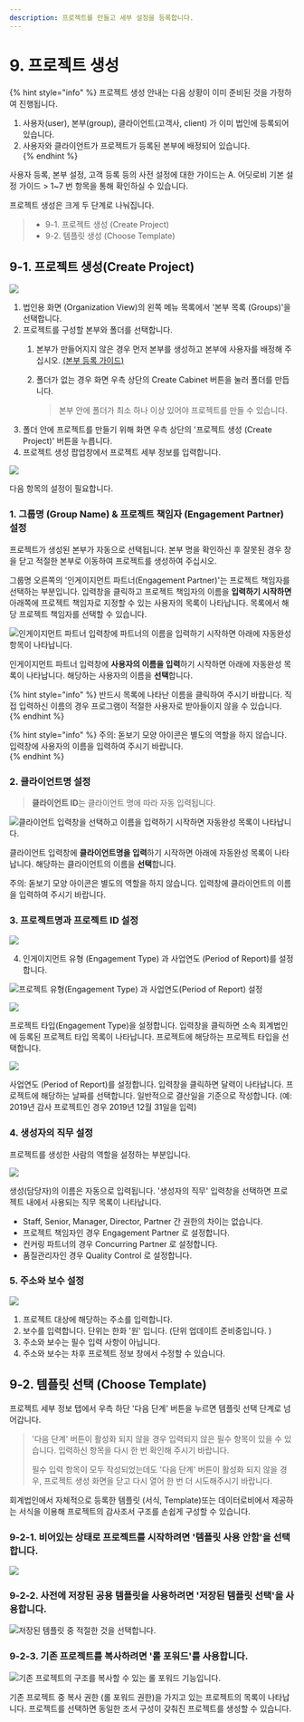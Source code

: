 ```yaml
---
description: 프로젝트를 만들고 세부 설정을 등록합니다.
---
```


# 9. 프로젝트 생성

{% hint style="info" %}
프로젝트 생성 안내는 다음 상황이 이미 준비된 것을 가정하여 진행됩니다. 

1. 사용자\(user\), 본부\(group\), 클라이언트\(고객사, client\) 가 이미 법인에 등록되어 있습니다. 
2. 사용자와 클라이언트가 프로젝트가 등록된 본부에 배정되어 있습니다.  
{% endhint %}

사용자 등록, 본부 설정, 고객 등록 등의 사전 설정에 대한 가이드는 A. 어딧로비 기본 설정 가이드 &gt; 1~7 번 항목을 통해 확인하실 수 있습니다. 

프로젝트 생성은 크게 두 단계로 나눠집니다. 

> * 9-1. 프로젝트 생성 \(Create Project\) 
> * 9-2. 템플릿 생성 \(Choose Template\)

## 9-1. 프로젝트 생성\(Create Project\)

![](../../.gitbook/assets/a_8_1%20%281%29.jpg)

1. 법인용 화면 \(Organization View\)의 왼쪽 메뉴 목록에서 '본부 목록 \(Groups\)'을 선택합니다. 
2. 프로젝트를 구성할 본부와 폴더를 선택합니다. 
   1. 본부가 만들어지지 않은 경우 먼저 본부를 생성하고 본부에 사용자를 배정해 주십시오. [\(본부 등록 가이드\)](x.-group-1.md)
   2. 폴더가 없는 경우 화면 우측 상단의 Create Cabinet 버튼을 눌러 폴더를 만듭니다. 

      > 본부 안에 폴더가 최소 하나 이상 있어야 프로젝트를 만들 수 있습니다.
3. 폴더 안에 프로젝트를 만들기 위해 화면 우측 상단의 '프로젝트 생성 \(Create Project\)' 버튼을 누릅니다. 
4. 프로젝트 생성 팝업창에서 프로젝트 세부 정보를 입력합니다.  

![](../../.gitbook/assets/a_8_2.jpg)

다음 항목의 설정이 필요합니다.  

### **1. 그룹명** \(Group Name\) & **프로젝트 책임자 \(Engagement Partner\) 설정**  

프로젝트가 생성된 본부가 자동으로 선택됩니다. 본부 명을 확인하신 후 잘못된 경우 창을 닫고 적절한 본부로 이동하여 프로젝트를 생성하여 주십시오. 

그룹명 오른쪽의 '인게이지먼트 파트너\(Engagement Partner\)'는 프로젝트 책임자를 선택하는 부분입니다. 입력창을 클릭하고 프로젝트 책임자의 이름을 **입력하기 시작하면** 아래쪽에 프로젝트 책임자로 지정할 수 있는 사용자의 목록이 나타납니다.  목록에서 해당 프로젝트 책임자를 선택할 수 있습니다.  

![&#xC778;&#xAC8C;&#xC774;&#xC9C0;&#xBA3C;&#xD2B8; &#xD30C;&#xD2B8;&#xB108; &#xC785;&#xB825;&#xCC3D;&#xC5D0; &#xD30C;&#xD2B8;&#xB108;&#xC758; &#xC774;&#xB984;&#xC744; &#xC785;&#xB825;&#xD558;&#xAE30; &#xC2DC;&#xC791;&#xD558;&#xBA74; &#xC544;&#xB798;&#xC5D0; &#xC790;&#xB3D9;&#xC644;&#xC131; &#xD56D;&#xBAA9;&#xC774; &#xB098;&#xD0C0;&#xB0A9;&#xB2C8;&#xB2E4;.](../../.gitbook/assets/image%20%2859%29.png)

인게이지먼트 파트너 입력창에 **사용자의 이름을 입력**하기 시작하면 아래에 자동완성 목록이 나타납니다. 해당하는 사용자의 이름을 **선택**합니다. 

{% hint style="info" %}
반드시 목록에 나타난 이름을 클릭하여 주시기 바랍니다. 직접 입력하신 이름의 경우 프로그램이 적절한 사용자로 받아들이지 않을 수 있습니다.  
{% endhint %}

{% hint style="info" %}
주의: 돋보기 모양 아이콘은 별도의 역할을 하지 않습니다. 입력창에 사용자의 이름을 입력하여 주시기 바랍니다.  
{% endhint %}

### 2. **클라이언트명 설정**  

> **클라이언트 ID**는 클라이언트 명에 따라 자동 입력됩니다.

![&#xD074;&#xB77C;&#xC774;&#xC5B8;&#xD2B8; &#xC785;&#xB825;&#xCC3D;&#xC744; &#xC120;&#xD0DD;&#xD558;&#xACE0; &#xC774;&#xB984;&#xC744; &#xC785;&#xB825;&#xD558;&#xAE30; &#xC2DC;&#xC791;&#xD558;&#xBA74; &#xC790;&#xB3D9;&#xC644;&#xC131; &#xBAA9;&#xB85D;&#xC774; &#xB098;&#xD0C0;&#xB0A9;&#xB2C8;&#xB2E4;.  ](../../.gitbook/assets/client-select-input-edited_for-web.jpg)

클라이언트 입력창에 **클라이언트명을 입력**하기 시작하면 아래에 자동완성 목록이 나타납니다. 해당하는 클라이언트의 이름을 **선택**합니다. 

주의: 돋보기 모양 아이콘은 별도의 역할을 하지 않습니다. 입력창에 클라이언트의 이름을 입력하여 주시기 바랍니다. 

### 3. **프로젝트명**과 **프로젝트 ID 설정**  

![](../../.gitbook/assets/project-title-and-id_for-web.jpg)

4. 인게이지먼트 유형 \(Engagement Type\) 과 사업연도 \(Period of Report\)를 설정합니다.  

![&#xD504;&#xB85C;&#xC81D;&#xD2B8; &#xC720;&#xD615;\(Engagement Type\) &#xACFC; &#xC0AC;&#xC5C5;&#xC5F0;&#xB3C4;\(Period of Report\) &#xC124;&#xC815;  ](../../.gitbook/assets/engagement-type_and_period-of-report_for-web.jpg)

![](../../.gitbook/assets/a_8_5.jpg)

프로젝트 타입\(Engagement Type\)을 설정합니다. 입력창을 클릭하면 소속 회계법인에 등록된 프로젝트 타입 목록이 나타납니다. 프로젝트에 해당하는 프로젝트 타입을 선택합니다. 

![](../../.gitbook/assets/a_8_6.jpg)

사업연도 \(Period of Report\)를 설정합니다. 입력창을 클릭하면 달력이 나타납니다. 프로젝트에 해당하는 날짜를 선택합니다.  일반적으로 결산일을 기준으로 작성합니다. \(예: 2019년 감사 프로젝트인 경우 2019년 12월 31일을 입력\) 

### 4. 생성자의 직무 설정  

프로젝트를 생성한 사람의 역할을 설정하는 부분입니다.  

![](../../.gitbook/assets/a_8_7.jpg)

생성\(담당자\)의 이름은 자동으로 입력됩니다.  '생성자의 직무' 입력창을 선택하면 프로젝트 내에서 사용되는 직무 목록이 나타납니다.  

* Staff, Senior, Manager, Director, Partner 간 권한의 차이는 없습니다. 
* 프로젝트 책임자인 경우 Engagement Partner 로 설정합니다. 
* 컨커링 파트너의 경우 Concurring Partner 로 설정합니다. 
* 품질관리자인 경우 Quality Control 로 설정합니다. 

### 5. 주소와 보수 설정  

![](../../.gitbook/assets/address_and_fee_for-web.jpg)

1. 프로젝트 대상에 해당하는 주소를 입력합니다. 
2. 보수를 입력합니다. 단위는 한화 '원' 입니다. \(단위 업데이트 준비중입니다. \)
3. 주소와 보수는 필수 입력 사항이 아닙니다. 
4. 주소와 보수는 차후 프로젝트 정보 창에서 수정할 수 있습니다. 

## 9-2. 템플릿 선택 \(Choose Template\) 

프로젝트 세부 정보 탭에서 우측 하단 '다음 단계' 버튼을 누르면 템플릿 선택 단계로 넘어갑니다.

> '다음 단계' 버튼이 활성화 되지 않을 경우 입력되지 않은 필수 항목이 있을 수 있습니다. 입력하신 항목을 다시 한 번 확인해 주시기 바랍니다. 
>
> 필수 입력 항목이 모두 작성되었는데도 '다음 단계' 버튼이 활성화 되지 않을 경우, 프로젝트 생성 화면을 닫고 다시 열어 한 번 더 시도해주시기 바랍니다.

회계법인에서 자체적으로 등록한 템플릿 \(서식, Template\)또는 데이터로비에서 제공하는 서식을 이용해 프로젝트의 감사조서 구조를 손쉽게 구성할 수 있습니다. 

### 9-2-1. 비어있는 상태로 프로젝트를 시작하려면 '템플릿 사용 안함'을 선택합니다. 

![](../../.gitbook/assets/a_8_8.jpg)

### 9-2-2. 사전에 저장된 공용 템플릿을 사용하려면 '저장된 템플릿 선택'을 사용합니다. 

![&#xC800;&#xC7A5;&#xB41C; &#xD15C;&#xD50C;&#xB9BF; &#xC911; &#xC801;&#xC808;&#xD55C; &#xAC83;&#xC744; &#xC120;&#xD0DD;&#xD569;&#xB2C8;&#xB2E4;. ](../../.gitbook/assets/a_8_8_create_project_by_template.jpg)

### 9-2-3. 기존 프로젝트를 복사하려면 '롤 포워드'를 사용합니다. 

![&#xAE30;&#xC874; &#xD504;&#xB85C;&#xC81D;&#xD2B8;&#xC758; &#xAD6C;&#xC870;&#xB97C; &#xBCF5;&#xC0AC;&#xD560; &#xC218; &#xC788;&#xB294; &#xB864; &#xD3EC;&#xC6CC;&#xB4DC; &#xAE30;&#xB2A5;&#xC785;&#xB2C8;&#xB2E4;. ](../../.gitbook/assets/a_8_8_create_project_by_roll-forward.jpg)

기존 프로젝트 중 복사 권한 \(롤 포워드 권한\)을 가지고 있는 프로젝트의 목록이 나타납니다. 프로젝트를 선택하면 동일한 조서 구성이 갖춰진 프로젝트를 생성할 수 있습니다. 

